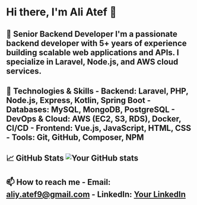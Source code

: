 # Hi there, I'm Ali Atef 👋 

## 🚀 Senior Backend Developer I'm a passionate backend developer with 5+ years of experience building scalable web applications and APIs. I specialize in Laravel, Node.js, and AWS cloud services. 

## 🔧 Technologies & Skills - **Backend:** Laravel, PHP, Node.js, Express, Kotlin, Spring Boot - **Databases:** MySQL, MongoDB, PostgreSQL - **DevOps & Cloud:** AWS (EC2, S3, RDS), Docker, CI/CD - **Frontend:** Vue.js, JavaScript, HTML, CSS - **Tools:** Git, GitHub, Composer, NPM 

## 📈 GitHub Stats ![Your GitHub stats](https://github-readme-stats.vercel.app/api?username=yourusername&show_icons=true&theme=radical) 

## 📫 How to reach me - Email: aliy.atef9@gmail.com - LinkedIn: [Your LinkedIn](https://www.linkedin.com/in/ali-atef-715806184/) 